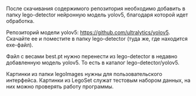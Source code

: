 После скачивания содержимого репозитория необходимо добавить в папку lego-detector нейронную модель yolov5, благодаря которой идет обработка.

Репозиторий модели yolov5: https://github.com/ultralytics/yolov5. Скачайте ее и поместите в папку lego-detector (туда же, где находится exe-файл).

Файл с весами best.pt нужно перенести из lego-detector в недавно добавленную модель yolov5. То есть в каталог lego-detector/yolov5.

Картинки из папки legoImages нужны для пользовательского интерфейса. Картинки из LegoSet служат тестовым набором данных, на них можно проверять работу программы.
